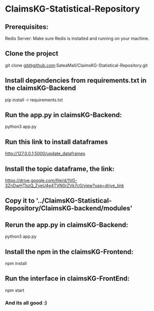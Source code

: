 # ClaimsKG-Statistical-Repository
## Prerequisites:
Redis Server: Make sure Redis is installed and running on your machine.

## Clone the project
git clone git@github.com:SateaMall/ClaimsKG-Statistical-Repository.git

## Install dependencies from requirements.txt in the claimsKG-Backend
pip install -r requirements.txt

## Run the app.py in claimsKG-Backend: 
python3 app.py

## Run this link to install dataframes 
http://127.0.0.1:5000/update_dataframes

## Install the topic dataframe, the link: 
https://drive.google.com/file/d/1VG-3ZnDwHTbzQ_ZyeU4e4TVN0rZVk7c0/view?usp=drive_link

## Copy it to '../ClaimsKG-Statistical-Repository/ClaimsKG-backend/modules'

## Rerun the app.py in claimsKG-Backend:
python3 app.py

## Install the npm in the claimsKG-Frontend:
npm install

## Run the interface in claimsKG-FrontEnd:
npm start

### And its all good :)
